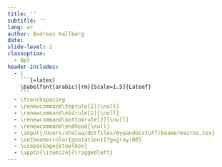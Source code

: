 ```yaml
---
title: '' 
subtitle: ''
lang: ar
author: Andreas Hallberg
date:
slide-level: 2
classoption:
  - 8pt
header-includes:
  - |
    ```{=latex}
    \babelfont[arabic]{rm}[Scale=1.5]{Lateef}
    ```
  - \frenchspacing
  - \renewcommand\toprule[2]{\null}
  - \renewcommand\midrule[2]{\null}
  - \renewcommand\bottomrule[2]{\null}
  - \renewcommand\endhead{\null}
  - \input{/Users/xhalaa/dotfiles/mypandocstuff/beamermacros.tex}
  - \setbeamercolor{quotation}{fg=gray!80}
  - \usepackage{etoolbox}
  - \appto{\itemize}{\raggedleft}
---
```

